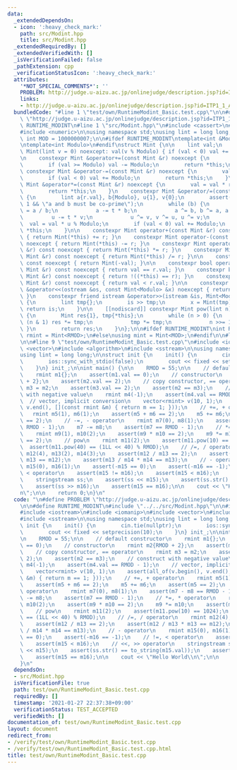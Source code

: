 ```yaml
---
data:
  _extendedDependsOn:
  - icon: ':heavy_check_mark:'
    path: src/Modint.hpp
    title: src/Modint.hpp
  _extendedRequiredBy: []
  _extendedVerifiedWith: []
  _isVerificationFailed: false
  _pathExtension: cpp
  _verificationStatusIcon: ':heavy_check_mark:'
  attributes:
    '*NOT_SPECIAL_COMMENTS*': ''
    PROBLEM: http://judge.u-aizu.ac.jp/onlinejudge/description.jsp?id=ITP1_1_A
    links:
    - http://judge.u-aizu.ac.jp/onlinejudge/description.jsp?id=ITP1_1_A
  bundledCode: "#line 1 \"test/own/RuntimeModint_Basic.test.cpp\"\n\n#define PROBLEM\
    \ \"http://judge.u-aizu.ac.jp/onlinejudge/description.jsp?id=ITP1_1_A\"\n\n#define\
    \ RUNTIME_MODINT\n#line 1 \"src/Modint.hpp\"\n#include <cassert>\n#include <iostream>\n\
    #include <numeric>\n\nusing namespace std;\nusing lint = long long;\nconstexpr\
    \ int MOD = 1000000007;\n\n#ifdef RUNTIME_MODINT\ntemplate<int &Modulo>\n#else\n\
    \ntemplate<int Modulo>\n#endif\nstruct Mint {\n\n    lint val;\n    constexpr\
    \ Mint(lint v = 0) noexcept: val(v % Modulo) { if (val < 0) val += Modulo; }\n\
    \n    constexpr Mint &operator+=(const Mint &r) noexcept {\n        val += r.val;\n\
    \        if (val >= Modulo) val -= Modulo;\n        return *this;\n    }\n   \
    \ constexpr Mint &operator-=(const Mint &r) noexcept {\n        val -= r.val;\n\
    \        if (val < 0) val += Modulo;\n        return *this;\n    }\n    constexpr\
    \ Mint &operator*=(const Mint &r) noexcept {\n        val = val * r.val % Modulo;\n\
    \        return *this;\n    }\n    constexpr Mint &operator/=(const Mint &r) noexcept\
    \ {\n        lint a{r.val}, b{Modulo}, u{1}, v{0};\n        assert(gcd(a, b) ==\
    \ 1 && \"a and b must be co-prime\");\n        while (b) {\n            lint t\
    \ = a / b;\n            a -= t * b;\n            a ^= b, b ^= a, a ^= b;\n   \
    \         u -= t * v;\n            u ^= v, v ^= u, u ^= v;\n        }\n      \
    \  val = val * u % Modulo;\n        if (val < 0) val += Modulo;\n        return\
    \ *this;\n    }\n\n    constexpr Mint operator+(const Mint &r) const noexcept\
    \ { return Mint(*this) += r; }\n    constexpr Mint operator-(const Mint &r) const\
    \ noexcept { return Mint(*this) -= r; }\n    constexpr Mint operator*(const Mint\
    \ &r) const noexcept { return Mint(*this) *= r; }\n    constexpr Mint operator/(const\
    \ Mint &r) const noexcept { return Mint(*this) /= r; }\n\n    constexpr Mint operator-()\
    \ const noexcept { return Mint(-val); }\n\n    constexpr bool operator==(const\
    \ Mint &r) const noexcept { return val == r.val; }\n    constexpr bool operator!=(const\
    \ Mint &r) const noexcept { return !((*this) == r); }\n    constexpr bool operator<(const\
    \ Mint &r) const noexcept { return val < r.val; }\n\n    constexpr friend ostream\
    \ &operator<<(ostream &os, const Mint<Modulo> &x) noexcept { return os << x.val;\
    \ }\n    constexpr friend istream &operator>>(istream &is, Mint<Modulo> &x) noexcept\
    \ {\n        lint tmp{};\n        is >> tmp;\n        x = Mint(tmp);\n       \
    \ return is;\n    }\n\n    [[nodiscard]] constexpr Mint pow(lint n) const noexcept\
    \ {\n        Mint res{1}, tmp{*this};\n        while (n > 0) {\n            if\
    \ (n & 1) res *= tmp;\n            tmp *= tmp;\n            n >>= 1;\n       \
    \ }\n        return res;\n    }\n};\n\n#ifdef RUNTIME_MODINT\nint RMOD;\nusing\
    \ rmint = Mint<RMOD>;\n#else\nusing mint = Mint<MOD>;\n#endif\n\n#line 6 \"test/own/RuntimeModint_Basic.test.cpp\"\
    \n\n#line 9 \"test/own/RuntimeModint_Basic.test.cpp\"\n#include <iomanip>\n#include\
    \ <vector>\n#include <algorithm>\n#include <sstream>\n\nusing namespace std;\n\
    using lint = long long;\n\nstruct init {\n    init() {\n        cin.tie(nullptr);\n\
    \        ios::sync_with_stdio(false);\n        cout << fixed << setprecision(10);\n\
    \    }\n} init_;\n\nint main() {\n\n    RMOD = 55;\n\n    // default constructor\n\
    \    rmint m1{};\n    assert(m1.val == 0);\n    // constructor\n    rmint m2{RMOD\
    \ + 2};\n    assert(m2.val == 2);\n    // copy constructor, == operator\n    rmint\
    \ m3 = m2;\n    assert(m3.val == 2);\n    assert(m2 == m3);\n    // construct\
    \ with negative value\n    rmint m4(-1);\n    assert(m4.val == RMOD - 1);\n  \
    \  // vector, implicit conversion\n    vector<rmint> v(10, 1);\n    assert(all_of(v.begin(),\
    \ v.end(), [](const rmint &m) { return m == 1; }));\n    // +=, + operator\n \
    \   rmint m5(1), m6(1);\n    assert(m5 + m6 == 2);\n    m5 += m6;\n    assert(m5\
    \ == 2);\n    // -=, - operator\n    rmint m7(0), m8(1);\n    assert(m7 - m8 ==\
    \ RMOD - 1);\n    m7 -= m8;\n    assert(m7 == RMOD - 1);\n    // *=, * operator\n\
    \    rmint m9(1), m10(2);\n    assert(m9 * m10 == 2);\n    m9 *= m10;\n    assert(m9\
    \ == 2);\n    // pow\n    rmint m11(2);\n    assert(m11.pow(10) == 1024);\n  \
    \  assert(m11.pow(40) == (1LL << 40) % RMOD);\n    // /=, / operator\n    rmint\
    \ m12(4), m13(2), m14(3);\n    assert(m12 / m13 == 2);\n    assert(m12 / m13 *\
    \ m13 == m12);\n    assert(m13 / m14 * m14 == m13);\n    // - operator\n    rmint\
    \ m15(0), m16(1);\n    assert(-m15 == 0);\n    assert(-m16 == -1);\n    // !=,\
    \ < operator\n    assert(m15 != m16);\n    assert(m15 < m16);\n    // <<, >> operator\n\
    \    stringstream ss;\n    assert(ss << m15);\n    assert(ss.str() == to_string(m15.val));\n\
    \    assert(ss >> m16);\n    assert(m15 == m16);\n\n    cout << \"Hello World\\\
    n\";\n\n    return 0;\n}\n"
  code: "\n#define PROBLEM \"http://judge.u-aizu.ac.jp/onlinejudge/description.jsp?id=ITP1_1_A\"\
    \n\n#define RUNTIME_MODINT\n#include \"../../src/Modint.hpp\"\n\n#include <cassert>\n\
    #include <iostream>\n#include <iomanip>\n#include <vector>\n#include <algorithm>\n\
    #include <sstream>\n\nusing namespace std;\nusing lint = long long;\n\nstruct\
    \ init {\n    init() {\n        cin.tie(nullptr);\n        ios::sync_with_stdio(false);\n\
    \        cout << fixed << setprecision(10);\n    }\n} init_;\n\nint main() {\n\
    \n    RMOD = 55;\n\n    // default constructor\n    rmint m1{};\n    assert(m1.val\
    \ == 0);\n    // constructor\n    rmint m2{RMOD + 2};\n    assert(m2.val == 2);\n\
    \    // copy constructor, == operator\n    rmint m3 = m2;\n    assert(m3.val ==\
    \ 2);\n    assert(m2 == m3);\n    // construct with negative value\n    rmint\
    \ m4(-1);\n    assert(m4.val == RMOD - 1);\n    // vector, implicit conversion\n\
    \    vector<rmint> v(10, 1);\n    assert(all_of(v.begin(), v.end(), [](const rmint\
    \ &m) { return m == 1; }));\n    // +=, + operator\n    rmint m5(1), m6(1);\n\
    \    assert(m5 + m6 == 2);\n    m5 += m6;\n    assert(m5 == 2);\n    // -=, -\
    \ operator\n    rmint m7(0), m8(1);\n    assert(m7 - m8 == RMOD - 1);\n    m7\
    \ -= m8;\n    assert(m7 == RMOD - 1);\n    // *=, * operator\n    rmint m9(1),\
    \ m10(2);\n    assert(m9 * m10 == 2);\n    m9 *= m10;\n    assert(m9 == 2);\n\
    \    // pow\n    rmint m11(2);\n    assert(m11.pow(10) == 1024);\n    assert(m11.pow(40)\
    \ == (1LL << 40) % RMOD);\n    // /=, / operator\n    rmint m12(4), m13(2), m14(3);\n\
    \    assert(m12 / m13 == 2);\n    assert(m12 / m13 * m13 == m12);\n    assert(m13\
    \ / m14 * m14 == m13);\n    // - operator\n    rmint m15(0), m16(1);\n    assert(-m15\
    \ == 0);\n    assert(-m16 == -1);\n    // !=, < operator\n    assert(m15 != m16);\n\
    \    assert(m15 < m16);\n    // <<, >> operator\n    stringstream ss;\n    assert(ss\
    \ << m15);\n    assert(ss.str() == to_string(m15.val));\n    assert(ss >> m16);\n\
    \    assert(m15 == m16);\n\n    cout << \"Hello World\\n\";\n\n    return 0;\n\
    }\n"
  dependsOn:
  - src/Modint.hpp
  isVerificationFile: true
  path: test/own/RuntimeModint_Basic.test.cpp
  requiredBy: []
  timestamp: '2021-01-27 22:37:38+09:00'
  verificationStatus: TEST_ACCEPTED
  verifiedWith: []
documentation_of: test/own/RuntimeModint_Basic.test.cpp
layout: document
redirect_from:
- /verify/test/own/RuntimeModint_Basic.test.cpp
- /verify/test/own/RuntimeModint_Basic.test.cpp.html
title: test/own/RuntimeModint_Basic.test.cpp
---
```


